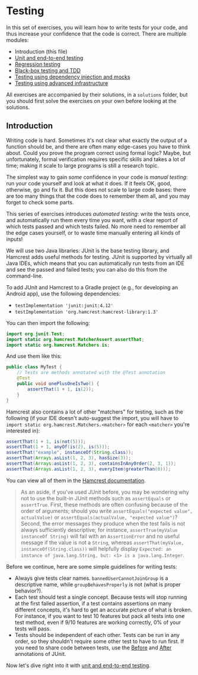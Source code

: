 Testing
=======

In this set of exercises, you will learn how to write tests for your code, and thus increase your confidence that the code is correct. There are multiple modules:

- Introduction (this file)
- [Unit and end-to-end testing](./ex1)
- [Regression testing](./ex2)
- [Black-box testing and TDD](./ex3)
- [Testing using dependency injection and mocks](./ex4)
- [Testing using advanced infrastructure](./ex5)

All exercises are accompanied by their solutions, in a `solutions` folder, but you should first solve the exercises on your own before looking at the solutions.


Introduction
------------

Writing code is hard. Sometimes it's not clear what exactly the output of a function should be, and there are often many edge-cases you have to think about. Could you prove the program correct using formal logic? Maybe, but unfortunately, formal verification requires specific skills and takes a lot of time; making it scale to large programs is still a research topic.

The simplest way to gain _some_ confidence in your code is _manual testing_: run your code yourself and look at what it does. If it feels OK, good, otherwise, go and fix it. But this does not scale to large code bases: there are too many things that the code does to remember them all, and you may forget to check some parts.

This series of exercises introduces _automated testing_: write the tests once, and automatically run them every time you want, with a clear report of which tests passed and which tests failed. No more need to remember all the edge cases yourself, or to waste time manually entering all kinds of inputs!

We will use two Java libraries: JUnit is the base testing library, and Hamcrest adds useful methods for testing. JUnit is supported by virtually all Java IDEs, which means that you can automatically run tests from an IDE and see the passed and failed tests; you can also do this from the command-line.

To add JUnit and Hamcrest to a Gradle project (e.g., for developing an Android app), use the following dependencies:
- `testImplementation 'junit:junit:4.12'`
- `testImplementation 'org.hamcrest:hamcrest-library:1.3'`

You can then import the following:

```java
import org.junit.Test;
import static org.hamcrest.MatcherAssert.assertThat;
import static org.hamcrest.Matchers.is;
```

And use them like this:

```java
public class MyTest {
    // Tests are methods annotated with the @Test annotation
    @Test
    public void onePlusOneIsTwo() {
        assertThat(1 + 1, is(2));
    }
}
```

Hamcrest also contains a lot of other "matchers" for testing, such as the following (if your IDE doesn't auto-suggest the import, you will have to `import static org.hamcrest.Matchers.<matcher>` for each `<matcher>` you're interested in):

```java
assertThat(1 + 1, is(not(5)));
assertThat(1 + 1, anyOf(is(2), is(5)));
assertThat("example", instanceOf(String.class));
assertThat(Arrays.asList(1, 2, 3), hasSize(3));
assertThat(Arrays.asList(1, 2, 3), containsInAnyOrder(2, 3, 1));
assertThat(Arrays.asList(1, 2, 3), everyItem(greaterThan(0)));
```

You can view all of them in the [Hamcrest documentation](http://hamcrest.org/JavaHamcrest/javadoc/1.3/org/hamcrest/Matchers.html).

> As an aside, if you've used JUnit before, you may be wondering why not to use the built-in JUnit methods such as `assertEquals` or `assertTrue`. First, these methods are often confusing because of the order of arguments; should you write `assertEquals("expected value", actualValue)` or `assertEquals(actualValue, "expected value")`? Second, the error messages they produce when the test fails is not always sufficiently descriptive; for instance, `assertTrue(myValue instanceOf String)` will fail with an `AssertionError` and no useful message if the value is not a `String`, whereas `assertThat(myValue, instanceOf(String.class))` will helpfully display `Expected: an instance of java.lang.String, but: <1> is a java.lang.Integer`.

Before we continue, here are some simple guidelines for writing tests:

- Always give tests clear names. `bannedUserCannotJoinGroup` is a descriptive name, while `groupBehavesProperly` is not (what is proper behavior?).
- Each test should test a single concept. Because tests will stop running at the first failed assertion, if a test contains assertions on many different concepts, it's hard to get an accurate picture of what is broken. For instance, if you want to test 10 features but pack all tests into one test method, even if 9/10 features are working correctly, 0% of your tests will pass.
- Tests should be independent of each other. Tests can be run in any order, so they shouldn't require some other test to have to run first. If you need to share code between tests, use the [Before](https://junit.org/junit4/javadoc/4.12/org/junit/Before.html) and [After](https://junit.org/junit4/javadoc/4.12/index.html?org/junit/After.html) annotations of JUnit.

Now let's dive right into it with [unit and end-to-end testing](./ex1).
